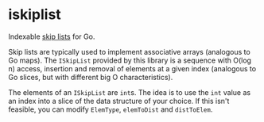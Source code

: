 # iskiplist

Indexable
[skip lists](https://en.wikipedia.org/wiki/Skip_list) for Go.

Skip lists are typically used to implement associative arrays (analogous to Go
maps). The `ISkipList` provided by this library is a sequence with O(log n)
access, insertion and removal of elements at a given index (analogous to Go
slices, but with different big O characteristics).

The elements of an `ISkipList` are `int`s. The idea is to use the `int` value as
an index into a slice of the data structure of your choice. If this isn't
feasible, you can modify `ElemType`, `elemToDist` and `distToElem`.